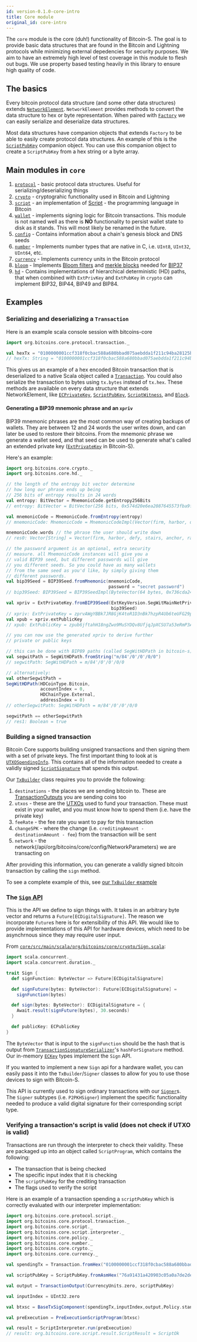 ```yaml
---
id: version-0.1.0-core-intro
title: Core module
original_id: core-intro
---
```


The `core` module is the core (duh!) functionality of Bitcoin-S. The goal is to provide basic
data structures that are found in the Bitcoin and Lightning protocols while
minimizing external depedencies for security purposes. We aim to have an extremely
high level of test coverage in this module to flesh out bugs. We use property based
testing heavily in this library to ensure high quality of code.

## The basics

Every bitcoin protocol data structure (and some other data structures) extends [`NetworkElement`](/api/org/bitcoins/core/protocol/NetworkElement). `NetworkElement` provides methods to convert the data structure to hex or byte representation. When paired with [`Factory`](/api/org/bitcoins/core/util/Factory) we can easily serialize and deserialize data structures.

Most data structures have companion objects that extends `Factory` to be able to easily create protocol data structures. An example of this is the [`ScriptPubKey`](/api/org/bitcoins/core/protocol/script/ScriptPubKey) companion object. You can use this companion object to create a `ScriptPubKey` from a hex string or a byte array.

## Main modules in `core`

1. [`protocol`](/api/org/bitcoins/core/protocol) - basic protocol data structures. Useful for serializing/deserializing things
2. [`crypto`](/api/org/bitcoins/core/crypto) - cryptograhic functionality used in Bitcoin and Lightning
3. [`script`](/api/org/bitcoins/core/script) - an implementation of [Script](https://en.bitcoin.it/wiki/Script) - the programming language in Bitcoin
4. [`wallet`](/api/org/bitcoins/core/wallet) - implements signing logic for Bitcoin transactions. This module is not named well as there is **NO** functionality to persist wallet state to disk as it stands. This will most likely be renamed in the future.
5. [`config`](/api/org/bitcoins/core/config) - Contains information about a chain's genesis block and DNS seeds
6. [`number`](/api/org/bitcoins/core/number) - Implements number types that are native in C, i.e. `UInt8`, `UInt32`, `UInt64`, etc.
7. [`currency`](/api/org/bitcoins/core/currency) - Implements currency units in the Bitcoin protocol
8. [`bloom`](/api/org/bitcoins/core/bloom) - Implements [Bloom filters](https://en.wikipedia.org/wiki/Bloom_filter) and [merkle blocks](https://bitcoin.org/en/glossary/merkle-block) needed for [BIP37](https://github.com/bitcoin/bips/blob/master/bip-0037.mediawiki)
9. [`hd`](/api/org/bitcoins/core/hd) - Contains implementations of hierarchical deterministic (HD) paths, that when combined with `ExtPrivKey` and `ExtPubKey` in `crypto` can implement BIP32, BIP44, BIP49 and BIP84.

## Examples

### Serializing and deserializing a `Transaction`

Here is an example scala console session with bitcoins-core

```scala
import org.bitcoins.core.protocol.transaction._

val hexTx = "0100000001ccf318f0cbac588a680bbad075aebdda1f211c94ba28125b0f627f9248310db3000000006b4830450221008337ce3ce0c6ac0ab72509f8$9c1d52701817a2362d6357457b63e3bdedc0c0602202908963b9cf1a095ab3b34b95ce2bc0d67fb0f19be1cc5f7b3de0b3a325629bf01210241d746ca08da0a668735c3e01c1$a02045f2f399c5937079b6434b5a31dfe353ffffffff0210335d05000000001976a914b1d7591b69e9def0feb13254bace942923c7922d88ac48030000000000001976a9145e$90c865c2f6f7a9710a474154ab1423abb5b9288ac00000000"
// hexTx: String = "0100000001ccf318f0cbac588a680bbad075aebdda1f211c94ba28125b0f627f9248310db3000000006b4830450221008337ce3ce0c6ac0ab72509f8$9c1d52701817a2362d6357457b63e3bdedc0c0602202908963b9cf1a095ab3b34b95ce2bc0d67fb0f19be1cc5f7b3de0b3a325629bf01210241d746ca08da0a668735c3e01c1$a02045f2f399c5937079b6434b5a31dfe353ffffffff0210335d05000000001976a914b1d7591b69e9def0feb13254bace942923c7922d88ac48030000000000001976a9145e$90c865c2f6f7a9710a474154ab1423abb5b9288ac00000000"
```

This gives us an example of a hex encoded Bitcoin transaction that is deserialized to a native Scala object called a [`Transaction`](/api/org/bitcoins/core/protocol/transaction/Transaction). You could also serialize the transaction to bytes using `tx.bytes` instead of `tx.hex`. These methods are available on every data structure that extends NetworkElement, like [`ECPrivateKey`](/api/org/bitcoins/core/crypto/ECPrivateKey), [`ScriptPubKey`](/api/org/bitcoins/core/protocol/script/ScriptPubKey), [`ScriptWitness`](/api/org/bitcoins/core/protocol/script/ScriptWitness), and [`Block`](/api/org/bitcoins/core/protocol/blockchain/Block).

#### Generating a BIP39 mnemonic phrase and an `xpriv`

BIP39 mnemonic phrases are the most common way of creating backups of wallets.
They are between 12 and 24 words the user writes down, and can later be used to restore
their bitcoins. From the mnemonic phrase we generate a wallet seed, and that seed
can be used to generate what's called an extended private key
([`ExtPrivateKey`](/api/org/bitcoins/core/crypto/ExtPrivateKey) in Bitcoin-S).

Here's an example:

```scala
import org.bitcoins.core.crypto._
import org.bitcoins.core.hd._

// the length of the entropy bit vector determine
// how long our phrase ends up being
// 256 bits of entropy results in 24 words
val entropy: BitVector = MnemonicCode.getEntropy256Bits
// entropy: BitVector = BitVector(256 bits, 0x574d20e6ea2087645573fba9f81e8ce37978145d099093e973e19dc5bbec4a28)

val mnemonicCode = MnemonicCode.fromEntropy(entropy)
// mnemonicCode: MnemonicCode = MnemonicCodeImpl(Vector(firm, harbor, defy, stairs, anchor, rate, fiction, legal, prepare, science, permit, shoulder, nurse, any, injury, craft, negative, entire, wear, describe, forum, wage, chunk, buyer))

mnemonicCode.words // the phrase the user should write down
// res0: Vector[String] = Vector(firm, harbor, defy, stairs, anchor, rate, fiction, legal, prepare, science, permit, shoulder, nurse, any, injury, craft, negative, entire, wear, describe, forum, wage, chunk, buyer) // the phrase the user should write down

// the password argument is an optional, extra security
// measure. all MnemonicCode instances will give you a
// valid BIP39 seed, but different passwords will give
// you different seeds. So you could have as many wallets
// from the same seed as you'd like, by simply giving them
// different passwords.
val bip39Seed = BIP39Seed.fromMnemonic(mnemonicCode,
                                       password = "secret password")
// bip39Seed: BIP39Seed = BIP39SeedImpl(ByteVector(64 bytes, 0x736cda24cdaa9d037276191a07f0bd067c0bf75366241f35830f7d99741428ec2d03fd7ff896e7f30f4776bba8bfa5fb4fc9692443f20d23c840d0a59a774541))

val xpriv = ExtPrivateKey.fromBIP39Seed(ExtKeyVersion.SegWitMainNetPriv,
                                        bip39Seed)
// xpriv: ExtPrivateKey = zprvAWgYBBk7JR8GjK4toR1D3nBk7hzpR4Ub6teUFG29phdrKk9f1ERymniBTYR4586pZiTwC6FyCgrnG9SEeRNRqBehteqSsydiezHJfJTDPZL
val xpub = xpriv.extPublicKey
// xpub: ExtPublicKey = zpub6jftahH18ngZwo9MuSYDQv8UfjqJpXCSU7a53eRmP3AqCYUoYmkEKb2fJpPXe2QLTDunZhBE8j8Bg5twZ3SVvpSb2suuSbmp3zEW5XTV6vM

// you can now use the generated xpriv to derive further
// private or public keys

// this can be done with BIP89 paths (called SegWitHDPath in bitcoin-s)
val segwitPath = SegWitHDPath.fromString("m/84'/0'/0'/0/0")
// segwitPath: SegWitHDPath = m/84'/0'/0'/0/0

// alternatively:
val otherSegwitPath =
SegWitHDPath(HDCoinType.Bitcoin,
             accountIndex = 0,
             HDChainType.External,
             addressIndex = 0)
// otherSegwitPath: SegWitHDPath = m/84'/0'/0'/0/0

segwitPath == otherSegwitPath
// res1: Boolean = true
```

### Building a signed transaction

Bitcoin Core supports building unsigned transactions and then signing them with a set of private keys. The first important thing to look at is [`UTXOSpendingInfo`](/api/org/bitcoins/core/wallet/utxo/UTXOSpendingInfo). This contains all of the information needed to create a validly signed [`ScriptSignature`](/api/org/bitcoins/core/protocol/script/ScriptSignature) that spends this output.

Our [`TxBuilder`](/api/org/bitcoins/core/wallet/builder/TxBuilder) class requires you to provide the following:

1. `destinations` - the places we are sending bitcoin to. These are [TransactionOutputs](/api/org/bitcoins/core/protocol/transaction/TransactionOutput) you are sending coins too
2. `utxos` - these are the [UTXOs](/api/org/bitcoins/core/wallet/utxo/UTXOSpendingInfo) used to fund your transaction. These must exist in your wallet, and you must know how to spend them (i.e. have the private key)
3. `feeRate` - the fee rate you want to pay for this transaction
4. `changeSPK` - where the change (i.e. `creditingAmount - destinationAmount - fee`) from the transaction will be sent
5. `network` - the network(/api/org/bitcoins/core/config/NetworkParameters) we are transacting on

After providing this information, you can generate a validly signed bitcoin transaction by calling the `sign` method.

To see a complete example of this, see [our `TxBuilder` example](txbuilder.md)

### The [`Sign` API](/api/org/bitcoins/core/crypto/Sign)

This is the API we define to sign things with. It takes in an arbitrary byte vector and returns a `Future[ECDigitalSignature]`. The reason we incorporate `Future`s here is for extensibility of this API. We would like to provide implementations of this API for hardware devices, which need to be asynchrnous since they may require user input.

From [`core/src/main/scala/org/bitcoins/core/crypto/Sign.scala`](/api/org/bitcoins/core/crypto/Sign):

```scala
import scala.concurrent._
import scala.concurrent.duration._

trait Sign {
  def signFunction: ByteVector => Future[ECDigitalSignature]

  def signFuture(bytes: ByteVector): Future[ECDigitalSignature] =
    signFunction(bytes)

  def sign(bytes: ByteVector): ECDigitalSignature = {
    Await.result(signFuture(bytes), 30.seconds)
  }

  def publicKey: ECPublicKey
}
```

The `ByteVector` that is input to the `signFunction` should be the hash that is output from [`TransactionSignatureSerializer`](/api/org/bitcoins/core/crypto/TransactionSignatureSerializer)'s `hashForSignature` method. Our in-memory [`ECKey`](/api/org/bitcoins/core/crypto/ECKey) types implement the `Sign` API.

If you wanted to implement a new `Sign` api for a hardware wallet, you can easily pass it into the `TxBuilder`/`Signer` classes to allow for you to use those devices to sign with Bitcoin-S.

This API is currently used to sign ordinary transactions with our [`Signer`](/api/org/bitcoins/core/wallet/signer/Signer)s. The `Signer` subtypes (i.e. `P2PKHSigner`) implement the specific functionality needed to produce a valid digital signature for their corresponding script type.

### Verifying a transaction's script is valid (does not check if UTXO is valid)

Transactions are run through the interpreter to check their validity. These are packaged up into an object called `ScriptProgram`, which contains the following:

- The transaction that is being checked
- The specific input index that it is checking
- The `scriptPubKey` for the crediting transaction
- The flags used to verify the script

Here is an example of a transaction spending a `scriptPubKey` which is correctly evaluated with our interpreter implementation:

```scala
import org.bitcoins.core.protocol.script._
import org.bitcoins.core.protocol.transaction._
import org.bitcoins.core.script._
import org.bitcoins.core.script.interpreter._
import org.bitcoins.core.policy._
import org.bitcoins.core.number._
import org.bitcoins.core.crypto._
import org.bitcoins.core.currency._

val spendingTx = Transaction.fromHex("0100000001ccf318f0cbac588a680bbad075aebdda1f211c94ba28125b0f627f9248310db3000000006b4830450221008337ce3ce0c6ac0ab72509f889c1d52701817a2362d6357457b63e3bdedc0c0602202908963b9cf1a095ab3b34b95ce2bc0d67fb0f19be1cc5f7b3de0b3a325629bf01210241d746ca08da0a668735c3e01c1fa02045f2f399c5937079b6434b5a31dfe353ffffffff0210335d05000000001976a914b1d7591b69e9def0feb13254bace942923c7922d88ac48030000000000001976a9145e690c865c2f6f7a9710a474154ab1423abb5b9288ac00000000")

val scriptPubKey = ScriptPubKey.fromAsmHex("76a91431a420903c05a0a7de2de40c9f02ebedbacdc17288ac")

val output = TransactionOutput(CurrencyUnits.zero, scriptPubKey)

val inputIndex = UInt32.zero

val btxsc = BaseTxSigComponent(spendingTx,inputIndex,output,Policy.standardScriptVerifyFlags)

val preExecution = PreExecutionScriptProgram(btxsc)
```

```scala
val result = ScriptInterpreter.run(preExecution)
// result: org.bitcoins.core.script.result.ScriptResult = ScriptOk
```

